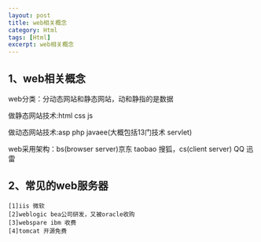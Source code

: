 ```yaml
---
layout: post
title: web相关概念
category: Html
tags: [Html]
excerpt: web相关概念
---
```


## 1、web相关概念 ##

web分类：分动态网站和静态网站，动和静指的是数据
 
做静态网站技术:html css js 

做动态网站技术:asp php javaee(大概包括13门技术 servlet)

web采用架构：bs(browser server)京东 taobao 搜狐，cs(client server) QQ 迅雷

## 2、常见的web服务器  ##

	[1]iis 微软 
	[2]weblogic bea公司研发，又被oracle收购 
	[3]webspare ibm 收费 
	[4]tomcat 开源免费